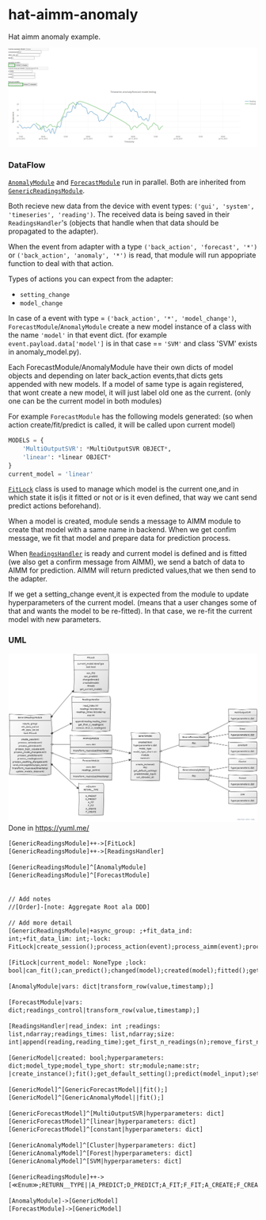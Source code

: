 # hat-aimm-anomaly
Hat aimm anomaly example.

![This is an image](scr.png)


### DataFlow

[```AnomalyModule```](src_py/air_supervision/modules/anomaly/anomaly.py)  and [```ForecastModule```](src_py/air_supervision/modules/forecast/forecast.py) run in parallel. Both are inherited from [```GenericReadingsModule```](src_py/air_supervision/modules/controller_generic.py).

Both recieve new data from the device with event types: ```('gui', 'system', 'timeseries', 'reading')```.
The received data is being saved in their ```ReadingsHandler```'s (objects that handle when that data should be propagated to the adapter).

When the event from adapter with a type ```('back_action', 'forecast', '*')``` or ```('back_action', 'anomaly', '*')``` is read, that module will
run appopriate function to deal with that action.

Types of actions you can expect from the adapter:

* ```setting_change```
* ```model_change```

In case of a event with type = ```('back_action', '*', 'model_change')```, ```ForecastModule```/```AnomalyModule``` create a new model instance of a class with the name ```'model'``` in that event dict. (for example ```event.payload.data['model']``` is in that case == ```'SVM'``` and class 'SVM' exists in anomaly_model.py).

Each ForecastModule/AnomalyModule have their own dicts of model objects and depending on later back_action events,that dicts gets appended with new models. If a model of same type is again registered, that wont create a new model, it will just label old one 
as the current. (only one can be the current model in both modules)

For example ```ForecastModule``` has the following models generated: (so when action create/fit/predict is called, it will be called upon current model)
```py
MODELS = {
    'MultiOutputSVR': *MultiOutputSVR OBJECT*,
    'linear': *linear OBJECT*
}
current_model = 'linear'
```


[```FitLock```](src_py/air_supervision/modules/controller_generic.py) class is used to manage which model is the current one,and in which state it is(is it fitted or not or is it even defined, that way we cant send predict actions beforehand).

When a model is created, module sends a message to AIMM module to create that model with a same name in backend. When we get confim message, we fit that model and prepare data for prediction process.

When [```ReadingsHandler```](src_py/air_supervision/modules/controller_generic.py) is ready and current model is defined and is fitted (we also get a confirm message from AIMM), we send a batch of data to AIMM for prediction.
AIMM will return predicted values,that we then send to the adapter.


If we get a setting_change event,it is expected from the module to update hyperparameters of the current model. (means that a user changes some of that and wants the model to be re-fitted). In that case, we re-fit the current model with new parameters.



### UML
![This is an image](UML.png)
Done in https://yuml.me/

```
[GenericReadingsModule]++->[FitLock]
[GenericReadingsModule]++->[ReadingsHandler]

[GenericReadingsModule]^[AnomalyModule]
[GenericReadingsModule]^[ForecastModule]


// Add notes
//[Order]-[note: Aggregate Root ala DDD]

// Add more detail
[GenericReadingsModule|+async_group: ;+fit_data_ind: int;+fit_data_lim: int;-lock: FitLock|create_session();process_action(event);process_aimm(event);process_back_value(event);process_model_change(event);process_predict(event);process_reading(event);process_seatting_change(event);send_message(data,type_name);transform_row(value,timestamp);update_models_ids(event);]

[FitLock|current_model: NoneType ;lock: bool|can_fit();can_predict();changed(model);created(model);fitted();get_current_model();]

[AnomalyModule|vars: dict|transform_row(value,timestamp);]

[ForecastModule|vars: dict;readings_control|transform_row(value,timestamp);]

[ReadingsHandler|read_index: int ;readings: list,ndarray;readings_times: list,ndarray;size: int|append(reading,reading_time);get_first_n_readings(n);remove_first_n_readings(n);]

[GenericModel|created: bool;hyperparameters: dict;model_type;model_type_short: str;module;name:str; |create_instance();fit();get_default_setting();predict(model_input);set_id(model_id);]

[GenericModel]^[GenericForecastModel||fit();]
[GenericModel]^[GenericAnomalyModel||fit();]

[GenericForecastModel]^[MultiOutputSVR|hyperparameters: dict]
[GenericForecastModel]^[linear|hyperparameters: dict]
[GenericForecastModel]^[constant|hyperparameters: dict]

[GenericAnomalyModel]^[Cluster|hyperparameters: dict]
[GenericAnomalyModel]^[Forest|hyperparameters: dict]
[GenericAnomalyModel]^[SVM|hyperparameters: dict]

[GenericReadingsModule]++->[≪Enum≫;RETURN__TYPE||A_PREDICT;D_PREDICT;A_FIT;F_FIT;A_CREATE;F_CREATE;]

[AnomalyModule]->[GenericModel]
[ForecastModule]->[GenericModel]
```